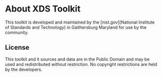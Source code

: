 # About XDS Toolkit #

This toolkit is developed and maintained by the [nist.gov](National Institute of Standards and Technology) in Gaithersburg
Maryland for use by the community.

## License ##

This toolkit and it sources and data are in the Public Domain and may be used and redistributed without restriction.
No copyright restrictions are held by the developers.

